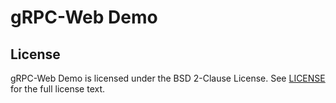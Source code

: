 # gRPC-Web Demo

## License

gRPC-Web Demo is licensed under the BSD 2-Clause License. See [LICENSE](LICENSE) for the full license text.
